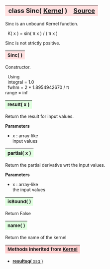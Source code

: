 ---
---
<br><br>

<a name="Sinc"></a>
<table><thead style="background-color:#FFE0E0; width:100%; font-size:20px"><tr><th style="text-align:left">
<strong>class Sinc(</strong> <a href="./Kernel.html">Kernel</a> )</th><th style="text-align:right"><a href=https://github.com/dokester/BayesicFitting/blob/master/BayesicFitting/source/kernels/Sinc.py target=_blank>Source</a></th></tr></thead></table>
<p>

Sinc is an unbound Kernel function.

&nbsp; K( x ) = sin( &pi; x ) / ( &pi; x )<br>

Sinc is not strictly positive.


<a name="Sinc"></a>
<table><thead style="background-color:#FFE0E0; width:100%; font-size:15px"><tr><th style="text-align:left">
<strong>Sinc(</strong> ) 
</th></tr></thead></table>
<p>

Constructor.

&nbsp; Using<br>
&nbsp; integral = 1.0<br>
&nbsp; fwhm = 2 * 1.8954942670 / &pi;<br>
 range = inf

<a name="result"></a>
<table><thead style="background-color:#E0FFE0; width:100%; font-size:15px"><tr><th style="text-align:left">
<strong>result(</strong> x )
</th></tr></thead></table>
<p>

Return the result for input values.

<b>Parameters</b>

* x  :  array-like<br>
    input values

<a name="partial"></a>
<table><thead style="background-color:#E0FFE0; width:100%; font-size:15px"><tr><th style="text-align:left">
<strong>partial(</strong> x )
</th></tr></thead></table>
<p>

Return the partial derivative wrt the input values.

<b>Parameters</b>

* x  :  array-like<br>
    the input values

<a name="isBound"></a>
<table><thead style="background-color:#E0FFE0; width:100%; font-size:15px"><tr><th style="text-align:left">
<strong>isBound(</strong> )
</th></tr></thead></table>
<p>
Return False 

<a name="name"></a>
<table><thead style="background-color:#E0FFE0; width:100%; font-size:15px"><tr><th style="text-align:left">
<strong>name(</strong> )
</th></tr></thead></table>
<p>
Return the name of the kernel 

<table><thead style="background-color:#FFD0D0; width:100%; font-size:15px"><tr><th style="text-align:left">
<strong>Methods inherited from</strong> <a href="./Kernel.html">Kernel</a></th></tr></thead></table>


* [<strong>resultsq(</strong> xsq )](./Kernel.md#resultsq)
